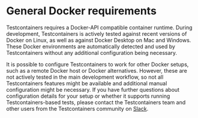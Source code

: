 # General Docker requirements

Testcontainers requires a Docker-API compatible container runtime. 
During development, Testcontainers is actively tested against recent versions of Docker on Linux, as well as against Docker Desktop on Mac and Windows. 
These Docker environments are automatically detected and used by Testcontainers without any additional configuration being necessary.

It is possible to configure Testcontainers to work for other Docker setups, such as a remote Docker host or Docker alternatives. 
However, these are not actively tested in the main development workflow, so not all Testcontainers features might be available and additional manual configuration might be necessary. 
If you have further questions about configuration details for your setup or whether it supports running Testcontainers-based tests, 
please contact the Testcontainers team and other users from the Testcontainers community on [Slack](https://slack.testcontainers.org/).
